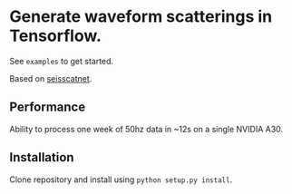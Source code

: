# Generate waveform scatterings in Tensorflow. 

See `examples` to get started. 

Based on [seisscatnet](https://github.com/scatseisnet/scatseisnet).

## Performance

Ability to process one week of 50hz data in ~12s on a single NVIDIA A30. 

## Installation

Clone repository and install using `python setup.py install`. 
